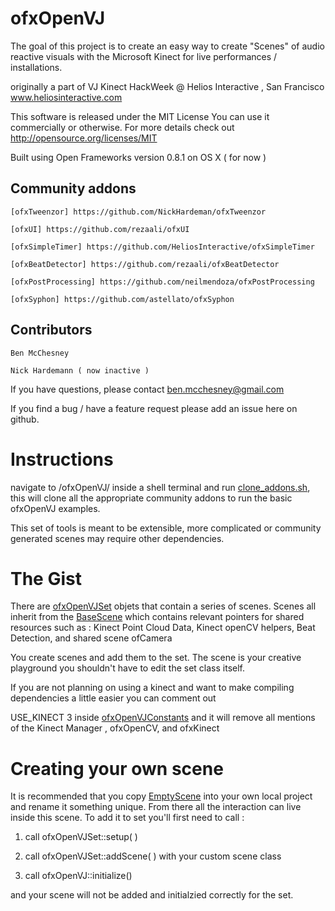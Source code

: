 
# ofxOpenVJ #


The goal of this project is to create an easy way
to create "Scenes" of audio reactive visuals with the Microsoft Kinect for live performances / installations.


originally a part of VJ Kinect HackWeek
@ Helios Interactive , San Francisco
www.heliosinteractive.com


This software is released under the MIT License
You can use it commercially or otherwise. For more details check out
http://opensource.org/licenses/MIT

Built using Open Frameworks version 0.8.1 on OS X ( for now ) 

## Community addons 
	[ofxTweenzor] https://github.com/NickHardeman/ofxTweenzor
	
	[ofxUI] https://github.com/rezaali/ofxUI
	
	[ofxSimpleTimer] https://github.com/HeliosInteractive/ofxSimpleTimer
	
	[ofxBeatDetector] https://github.com/rezaali/ofxBeatDetector
	
	[ofxPostProcessing] https://github.com/neilmendoza/ofxPostProcessing
	
	[ofxSyphon] https://github.com/astellato/ofxSyphon

## Contributors 
	Ben McChesney
		
	Nick Hardemann ( now inactive ) 
	
If you have questions, please contact ben.mcchesney@gmail.com 

If you find a bug / have a feature request please add an issue here on github.



Instructions
===========================================
navigate to /ofxOpenVJ/ inside a shell terminal and run [clone_addons.sh](clone_addons.sh), this will clone all the appropriate community addons to run the basic ofxOpenVJ examples.

This set of tools is meant to be extensible, more complicated or community generated scenes may require other dependencies.


The Gist
=============================================
There are [ofxOpenVJSet](src/ofxOpenVJSet.h) objets that contain a series of scenes. Scenes all inherit from the [BaseScene](src/BaseScene.h) which contains relevant pointers for shared resources such as : Kinect Point Cloud Data, Kinect openCV helpers, Beat Detection, and shared scene ofCamera


 You create scenes and add them to the set. The scene is your creative playground you shouldn't have to edit the set class itself.

If you are not planning on using a kinect and want to make compiling dependencies a little easier you can comment out

USE_KINECT 3 inside [ofxOpenVJConstants](src/ofxOpenVJConstants.h) and it will remove all mentions of the Kinect Manager , ofxOpenCV, and ofxKinect 

Creating your own scene
=============================================
It is recommended that you copy [EmptyScene](src/EmptyScene.h) into your own local project and rename it something unique. From there all the interaction can live inside this scene. To add it to set you'll first need to call : 

1) call ofxOpenVJSet::setup( ) 

2) call ofxOpenVJSet::addScene( ) with your custom scene class

3) call ofxOpenVJ::initialize() 


and your scene will not be added and initialzied correctly for the set.


